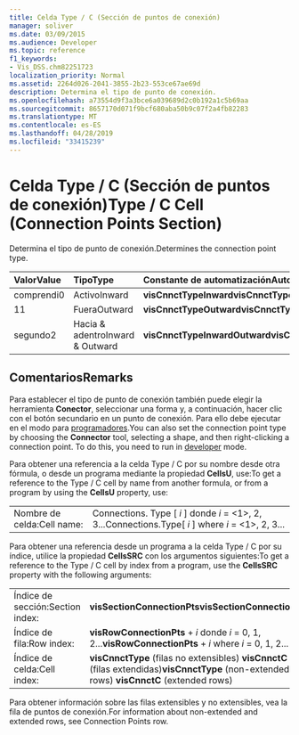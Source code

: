 ```yaml
---
title: Celda Type / C (Sección de puntos de conexión)
manager: soliver
ms.date: 03/09/2015
ms.audience: Developer
ms.topic: reference
f1_keywords:
- Vis_DSS.chm82251723
localization_priority: Normal
ms.assetid: 2264d026-2041-3855-2b23-553ce67ae69d
description: Determina el tipo de punto de conexión.
ms.openlocfilehash: a73554d9f3a3bce6a039689d2c0b192a1c5b69aa
ms.sourcegitcommit: 8657170d071f9bcf680aba50b9c07f2a4fb82283
ms.translationtype: MT
ms.contentlocale: es-ES
ms.lasthandoff: 04/28/2019
ms.locfileid: "33415239"
---
```

# <a name="type--c-cell-connection-points-section"></a><span data-ttu-id="08411-103">Celda Type / C (Sección de puntos de conexión)</span><span class="sxs-lookup"><span data-stu-id="08411-103">Type / C Cell (Connection Points Section)</span></span>

<span data-ttu-id="08411-104">Determina el tipo de punto de conexión.</span><span class="sxs-lookup"><span data-stu-id="08411-104">Determines the connection point type.</span></span>
  
|<span data-ttu-id="08411-105">**Valor**</span><span class="sxs-lookup"><span data-stu-id="08411-105">**Value**</span></span>|<span data-ttu-id="08411-106">**Tipo**</span><span class="sxs-lookup"><span data-stu-id="08411-106">**Type**</span></span>|<span data-ttu-id="08411-107">**Constante de automatización**</span><span class="sxs-lookup"><span data-stu-id="08411-107">**Automation constant**</span></span>|
|:-----|:-----|:-----|
|<span data-ttu-id="08411-108">comprendi</span><span class="sxs-lookup"><span data-stu-id="08411-108">0</span></span>  <br/> |<span data-ttu-id="08411-109">Activo</span><span class="sxs-lookup"><span data-stu-id="08411-109">Inward</span></span>  <br/> |<span data-ttu-id="08411-110">**visCnnctTypeInward**</span><span class="sxs-lookup"><span data-stu-id="08411-110">**visCnnctTypeInward**</span></span> <br/> |
|<span data-ttu-id="08411-111">1</span><span class="sxs-lookup"><span data-stu-id="08411-111">1</span></span>  <br/> |<span data-ttu-id="08411-112">Fuera</span><span class="sxs-lookup"><span data-stu-id="08411-112">Outward</span></span>  <br/> |<span data-ttu-id="08411-113">**visCnnctTypeOutward**</span><span class="sxs-lookup"><span data-stu-id="08411-113">**visCnnctTypeOutward**</span></span> <br/> |
|<span data-ttu-id="08411-114">segundo</span><span class="sxs-lookup"><span data-stu-id="08411-114">2</span></span>  <br/> |<span data-ttu-id="08411-115">Hacia &amp; adentro</span><span class="sxs-lookup"><span data-stu-id="08411-115">Inward &amp; Outward</span></span>  <br/> |<span data-ttu-id="08411-116">**visCnnctTypeInwardOutward**</span><span class="sxs-lookup"><span data-stu-id="08411-116">**visCnnctTypeInwardOutward**</span></span> <br/> |
   
## <a name="remarks"></a><span data-ttu-id="08411-117">Comentarios</span><span class="sxs-lookup"><span data-stu-id="08411-117">Remarks</span></span>

<span data-ttu-id="08411-p101">Para establecer el tipo de punto de conexión también puede elegir la herramienta **Conector**, seleccionar una forma y, a continuación, hacer clic con el botón secundario en un punto de conexión. Para ello debe ejecutar en el modo para [programadores](run-in-developer-mode-display-the-developer-tab.md).</span><span class="sxs-lookup"><span data-stu-id="08411-p101">You can also set the connection point type by choosing the **Connector** tool, selecting a shape, and then right-clicking a connection point. To do this, you need to run in [developer](run-in-developer-mode-display-the-developer-tab.md) mode.</span></span> 
  
<span data-ttu-id="08411-120">Para obtener una referencia a la celda Type / C por su nombre desde otra fórmula, o desde un programa mediante la propiedad **CellsU**, use:</span><span class="sxs-lookup"><span data-stu-id="08411-120">To get a reference to the Type / C cell by name from another formula, or from a program by using the **CellsU** property, use:</span></span> 
  
|||
|:-----|:-----|
|<span data-ttu-id="08411-121">Nombre de celda:</span><span class="sxs-lookup"><span data-stu-id="08411-121">Cell name:</span></span>  <br/> |<span data-ttu-id="08411-122">Connections. Type [ *i* ] donde *i* = <1>, 2, 3...</span><span class="sxs-lookup"><span data-stu-id="08411-122">Connections.Type[  *i*  ]            where  *i*  = <1>, 2, 3...</span></span>  <br/> |
   
<span data-ttu-id="08411-123">Para obtener una referencia desde un programa a la celda Type / C por su índice, utilice la propiedad **CellsSRC** con los argumentos siguientes:</span><span class="sxs-lookup"><span data-stu-id="08411-123">To get a reference to the Type / C cell by index from a program, use the **CellsSRC** property with the following arguments:</span></span> 
  
|||
|:-----|:-----|
|<span data-ttu-id="08411-124">Índice de sección:</span><span class="sxs-lookup"><span data-stu-id="08411-124">Section index:</span></span>  <br/> |<span data-ttu-id="08411-125">**visSectionConnectionPts**</span><span class="sxs-lookup"><span data-stu-id="08411-125">**visSectionConnectionPts**</span></span> <br/> |
|<span data-ttu-id="08411-126">Índice de fila:</span><span class="sxs-lookup"><span data-stu-id="08411-126">Row index:</span></span>  <br/> |<span data-ttu-id="08411-127">**visRowConnectionPts** +  *i* donde *i* = 0, 1, 2...</span><span class="sxs-lookup"><span data-stu-id="08411-127">**visRowConnectionPts** +  *i*  where  *i*  = 0, 1, 2...</span></span>  <br/> |
|<span data-ttu-id="08411-128">Índice de celda:</span><span class="sxs-lookup"><span data-stu-id="08411-128">Cell index:</span></span>  <br/> |<span data-ttu-id="08411-129">**visCnnctType** (filas no extensibles) **visCnnctC** (filas extendidas)</span><span class="sxs-lookup"><span data-stu-id="08411-129">**visCnnctType** (non-extended rows) **visCnnctC** (extended rows)</span></span>  <br/> |
   
<span data-ttu-id="08411-130">Para obtener información sobre las filas extensibles y no extensibles, vea la fila de puntos de conexión.</span><span class="sxs-lookup"><span data-stu-id="08411-130">For information about non-extended and extended rows, see Connection Points row.</span></span>
  

